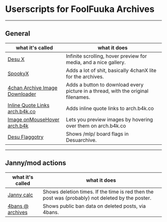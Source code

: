 # Userscripts for FoolFuuka Archives
***
## General
what it's called|what it does
---|---
[Desu X](https://greasyfork.org/en/scripts/483282-desu-x-enhancement-script-for-desuarchive-org) | Infinite scrolling, hover preview for media, and a nice gallery.
[SpookyX](https://github.com/Fiddlekins/SpookyX) | Adds a lot of shit, basically 4chanX lite for the archives.
[4chan Archive Image Downloader](https://greasyfork.org/en/scripts/440266-4chan-archive-image-downloader) | Adds a button to download every picture in a thread, with the original filenames.
[Inline Quote Links arch.b4k.co](https://greasyfork.org/en/scripts/424112-inline-quote-links-arch-b4k-co) | Adds inline quote links to arch.b4k.co
[Image onMouseHover arch.b4k](https://greasyfork.org/en/scripts/424083-image-onmousehover-arch-b4k) | Lets you preview images by hovering over them on arch.b4k.co
[Desu Flaggotry](https://gist.github.com/marktaiwan/da7bedff96b02b1733e41544dff07db2) | Shows /mlp/ board flags in Desuarchive.

***
## Janny/mod actions
what it's called|what it does
---|---
[Janny calc](https://gist.github.com/4chenz/6db47eeb612be24d5ab75628cbf397cf) | Shows deletion times. If the time is red then the post was (probably) not deleted by the poster.
[4bans @ archives](https://gist.github.com/4chenz/d92d5f974a26a9d6fd5c6adf91db3ca2) | Shows public ban data on deleted posts, via 4bans.